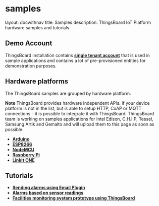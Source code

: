 # samples

layout: docwithnav title: Samples description: ThingsBoard IoT Platform hardware samples and tutorials

## Demo Account

ThingsBoard installation contains [**single tenant account**](https://github.com/caoyingde/thingsboard.github.io/tree/9437083b88083a9b2563248432cbbe460867fbaf/docs/samples/demo-account/README.md) that is used in sample applications and contains a lot of pre-provisioned entities for demonstration purposes.

## Hardware platforms

The ThingsBoard samples are grouped by hardware platform.

**Note** ThingsBoard provides hardware independent APIs. If your device platform is not in the list, but is able to setup HTTP, CoAP or MQTT connections - it is possible to integrate it with ThingsBoard. ThingsBoard team is working on samples applications for Intel Edison, C.H.I.P, Tessel, Samsung Artik and Gemalto and will upload them to this page as soon as possible.

* [**Arduino**](https://github.com/caoyingde/thingsboard.github.io/tree/9437083b88083a9b2563248432cbbe460867fbaf/docs/samples/arduino/README.md)
* [**ESP8266**](https://github.com/caoyingde/thingsboard.github.io/tree/9437083b88083a9b2563248432cbbe460867fbaf/docs/samples/esp8266/README.md)
* [**NodeMCU**](https://github.com/caoyingde/thingsboard.github.io/tree/9437083b88083a9b2563248432cbbe460867fbaf/docs/samples/nodemcu/README.md)
* [**Raspberry Pi**](https://github.com/caoyingde/thingsboard.github.io/tree/9437083b88083a9b2563248432cbbe460867fbaf/docs/samples/raspberry/README.md)
* [**LinkIt ONE**](https://github.com/caoyingde/thingsboard.github.io/tree/9437083b88083a9b2563248432cbbe460867fbaf/docs/samples/linkit-one/README.md)

## Tutorials

* [**Sending alarms using Email Plugin**](https://github.com/caoyingde/thingsboard.github.io/tree/9437083b88083a9b2563248432cbbe460867fbaf/docs/samples/alarms/mail/README.md)
* [**Alarms based on sensor readings**](https://github.com/caoyingde/thingsboard.github.io/tree/9437083b88083a9b2563248432cbbe460867fbaf/docs/samples/alarms/basic-rules/README.md)
* [**Facilities monitoring system prototype using ThingsBoard**](https://github.com/caoyingde/thingsboard.github.io/tree/9437083b88083a9b2563248432cbbe460867fbaf/docs/samples/monitoring/facilities-monitoring-poc/README.md)

